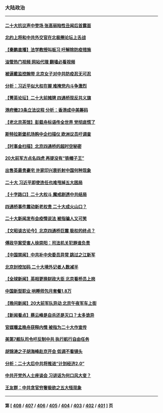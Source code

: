 ### 大陆政治
---
#### [二十大抗议声中登场 张高丽陷性丑闻后首露面](../../pages/ncid277/n13846359.md?10161245) 
#### [北约上将和中共外交官在北极圈论坛上舌战](../../pages/ncid277/n13846333.md?10161245) 
#### [【秦鹏直播】法学教授叫板习 吁解除防疫措施](../../pages/ncid277/n13846298.md?10161245) 
#### [油管热门视频 网站代理 翻墙必看视频](http://132.145.103.77:81/youtube.html?10161245)
#### [被逼戴监控腕带 北京女子对中共防疫忍无可忍](../../pages/ncid277/n13846301.md?10161245) 
#### [分析：习近平似大权在握 难掩党内斗争激烈](../../pages/ncid277/n13846220.md?10161245) 
#### [【菁英论坛】二十大前摊牌 四通桥现反共义旗](../../pages/ncid277/n13846297.md?10161245) 
#### [港府撤23条立法议程 分析：香港成中美筹码](../../pages/ncid277/n13846275.md?10161245) 
#### [【老北京茶馆】彭载舟标语传全世界 党彻底慌了](../../pages/ncid277/n13846293.md?10161245) 
#### [斯特拉斯堡机场购中企扫描仪 欧洲议员吁调查](../../pages/ncid277/n13846264.md?10161245) 
#### [【时事金扫描】北京四通桥的超时空秘密](../../pages/ncid277/n13845671.md?10161245) 
#### [20大前军方点名四虎 再提没有“铁帽子王”](../../pages/ncid277/n13846254.md?10161245) 
#### [出售英最贵豪宅 许家印兴衰折射中国何种现象](../../pages/ncid277/n13846221.md?10161245) 
#### [二十大 习近平即使连任也难甩掉五大困局](../../pages/ncid277/n13846189.md?10161245) 
#### [【十字路口】二十大权斗 魔戒剧透中共结局](../../pages/ncid277/n13846092.md?10161245) 
#### [四通桥事件震动新老权贵 二十大成火山口？](../../pages/ncid277/n13846024.md?10161245) 
#### [二十大新闻发布会疫情说法 被指骗人又可笑](../../pages/ncid277/n13846000.md?10161245) 
#### [【文昭谈古论今】北京四通桥巨震 极权的终点？](../../pages/ncid277/n13846158.md?10161245) 
#### [傅政华案受害人徐崇阳：司法机关犯罪谁负责](../../pages/ncid277/n13846107.md?10161245) 
#### [【中国禁闻】中共补中央委员异常 跳过之江新军](../../pages/ncid277/n13845995.md?10161245) 
#### [北京封控加码 二十大境外记者人数减半](../../pages/ncid277/n13846070.md?10161245) 
#### [【全球新闻】英相更换财政大臣 北京看桥员上岗](../../pages/ncid277/n13845996.md?10161245) 
#### [中国新型职业 哄睡师包月套餐1.8万](../../pages/ncid277/n13845990.md?10161245) 
#### [【晚间新闻】20大前军队异动 北京午夜军车上街](../../pages/ncid277/n13845997.md?10161245) 
#### [【新闻看点】蔡云峰是自杀还是灭口？太多诡异](../../pages/ncid277/n13845587.md?10161245) 
#### [官媒曝孟晚舟获释内情 被指为二十大作宣传](../../pages/ncid277/n13845964.md?10161245) 
#### [美第7舰队司令吁反制中共 执行航行自由任务](../../pages/ncid277/n13845955.md?10161245) 
#### [胡锦涛之子胡海峰赴京开会 低调不看镜头](../../pages/ncid277/n13845883.md?10161245) 
#### [分析：二十大后中共将推进“计划经济2.0”](../../pages/ncid277/n13845828.md?10161245) 
#### [中共开党外人士座谈会 习讲话为何口风大变？](../../pages/ncid277/n13845752.md?10161245) 
#### [王友群：中共贪官穷奢极欲之五大怪现象](../../pages/ncid277/n13845720.md?10161245) 

---
#### 第 [ [408](./408.md?10161245) / [407](./407.md?10161245) / [406](./406.md?10161245) / [405](./405.md?10161245) / [404](./404.md?10161245) / [403](./403.md?10161245) / [402](./402.md?10161245) / [401](./401.md?10161245) ] 页

